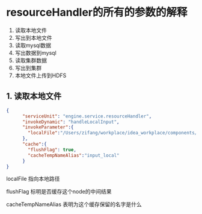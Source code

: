 # resourceHandler的所有的参数的解释

1. 读取本地文件
2. 写出到本地文件
3. 读取mysql数据
4. 写出数据到mysql
5. 读取集群数据
6. 写出到集群
7. 本地文件上传到HDFS

## 1. 读取本地文件

```json
{
      "serviceUnit": "engine.service.resourceHandler",
      "invokeDynamic": "handleLocalInput",
      "invokeParameter":{
        "localFile":"/Users/zifang/workplace/idea_workplace/components/util-workflow/src/test/resources/data/input1.csv"
      },
      "cache":{
        "flushFlag": true,
        "cacheTempNameAlias":"input_local"
      }
}
```
localFile 指向本地路径

flushFlag 标明是否缓存这个node的中间结果

cacheTempNameAlias 表明为这个缓存保留的名字是什么


